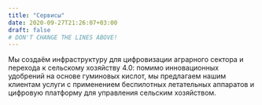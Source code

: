 ```yaml
---
title: "Сервисы"
date: 2020-09-27T21:26:07+03:00
draft: false 
# DON'T CHANGE THE LINES ABOVE!
---
```


Мы создаём инфраструктуру для цифровизации аграрного сектора и перехода к сельскому хозяйству 4.0: помимо инновационных удобрений на основе гуминовых кислот, мы предлагаем нашим клиентам услуги с применением беспилотных летательных аппаратов и цифровую платформу для управления сельским хозяйством. 
